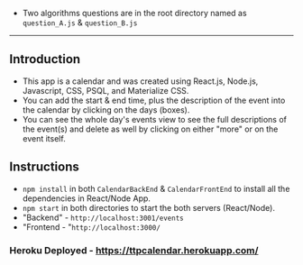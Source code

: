 - Two algorithms questions are in the root directory named as `question_A.js` & `question_B.js`
---
## Introduction
- This app is a calendar and was created using React.js, Node.js, Javascript, CSS, PSQL, and Materialize CSS. 
- You can add the start & end time, plus the description of the event into the calendar by clicking on the days (boxes). 
- You can see the whole day's events view to see the full descriptions of the event(s) and delete as well by clicking on either "more" or on the event itself. 

## Instructions
- `npm install` in both `CalendarBackEnd` & `CalendarFrontEnd` to install all the dependencies in React/Node App.
- `npm start` in both directories to start the both servers (React/Node).
- "Backend" - `http://localhost:3001/events`
- "Frontend - "`http://localhost:3000/`


### Heroku Deployed - https://ttpcalendar.herokuapp.com/
